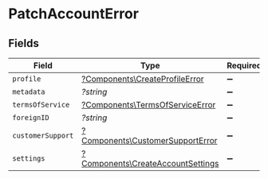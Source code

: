# PatchAccountError


## Fields

| Field                                                                                 | Type                                                                                  | Required                                                                              | Description                                                                           |
| ------------------------------------------------------------------------------------- | ------------------------------------------------------------------------------------- | ------------------------------------------------------------------------------------- | ------------------------------------------------------------------------------------- |
| `profile`                                                                             | [?Components\CreateProfileError](../../Models/Components/CreateProfileError.md)       | :heavy_minus_sign:                                                                    | N/A                                                                                   |
| `metadata`                                                                            | *?string*                                                                             | :heavy_minus_sign:                                                                    | N/A                                                                                   |
| `termsOfService`                                                                      | [?Components\TermsOfServiceError](../../Models/Components/TermsOfServiceError.md)     | :heavy_minus_sign:                                                                    | N/A                                                                                   |
| `foreignID`                                                                           | *?string*                                                                             | :heavy_minus_sign:                                                                    | N/A                                                                                   |
| `customerSupport`                                                                     | [?Components\CustomerSupportError](../../Models/Components/CustomerSupportError.md)   | :heavy_minus_sign:                                                                    | N/A                                                                                   |
| `settings`                                                                            | [?Components\CreateAccountSettings](../../Models/Components/CreateAccountSettings.md) | :heavy_minus_sign:                                                                    | N/A                                                                                   |